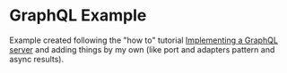# GraphQL Example

Example created following the "how to" 
tutorial [Implementing a GraphQL server](https://vertx-howtos.github.io/graphql-howto/)
and adding things by my own (like port and adapters pattern and async results).